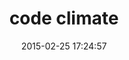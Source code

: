 ---
layout: inspirer-parcours-apps-default
title: code climate
logo: code-climate_app-icon.png
date: 2015-02-25 17:24:57
path1: inspiration
path2: parcours-apps-ios
category: parcours-apps-ios
tags:
- parcours-apps-ios-onboarding
- parcours-apps-ios-appsignal
parcours-apps-os: iOS
scenario: onboarding
image-1: twitter-ios-parcours-onboarding-step1.png
image-1-tache: splash screen
image-2: twitter-ios-parcours-onboarding-step1.png
image-2-tache: splash screen
image-3: twitter-ios-parcours-onboarding-step1.png
image-3-tache: splash screen
image-4: twitter-ios-parcours-onboarding-step1.png
image-4-tache: splash screen
image-5: twitter-ios-parcours-onboarding-step1.png
image-5-tache: splash screen
image-6: twitter-ios-parcours-onboarding-step1.png
image-6-tache: splash screen
image-7: twitter-ios-parcours-onboarding-step1.png
image-7-tache: splash screen
image-8: twitter-ios-parcours-onboarding-step1.png
image-8-tache: splash screen
url-app-android:
url-app-android-wear:
url-app-apple-watch:
url-appstore:
intro: Two different experiences one during the night and the other during the day explaining the advantages of electric vehicles and charging station.
description: blablabla 
---
